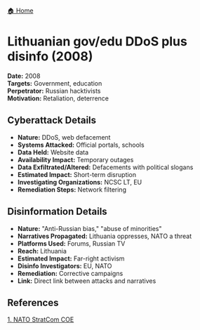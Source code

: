 <a href="{{ '/' | relative_url }}" class="home-button">🏠 Home</a>

# Lithuanian gov/edu DDoS plus disinfo (2008)

**Date:** 2008  
**Targets:** Government, education  
**Perpetrator:** Russian hacktivists  
**Motivation:** Retaliation, deterrence

## Cyberattack Details
- **Nature:** DDoS, web defacement
- **Systems Attacked:** Official portals, schools
- **Data Held:** Website data
- **Availability Impact:** Temporary outages
- **Data Exfiltrated/Altered:** Defacements with political slogans
- **Estimated Impact:** Short-term disruption
- **Investigating Organizations:** NCSC LT, EU
- **Remediation Steps:** Network filtering

## Disinformation Details
- **Nature:** "Anti-Russian bias," "abuse of minorities"
- **Narratives Propagated:** Lithuania oppresses, NATO a threat
- **Platforms Used:** Forums, Russian TV
- **Reach:** Lithuania
- **Estimated Impact:** Far-right activism
- **Disinfo Investigators:** EU, NATO
- **Remediation:** Corrective campaigns
- **Link:** Direct link between attacks and narratives

## References
[1. NATO StratCom COE](https://stratcomcoe.org/publications/hybrid-threats-2007-cyber-attacks-on-estonia/86)
